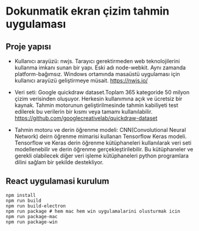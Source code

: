 # Dokunmatik ekran çizim tahmin uygulaması

## Proje yapısı

* Kullanıcı arayüzü: nwjs. Tarayıcı gerektirmeden web teknolojilerini kullanma imkanı sunan bir yapı. Eski adı node-webkit. Aynı zamanda platform-bağımsız. Windows ortamında masaüstü uygulaması için kullanıcı arayüzü geliştirmeye müsait. 
https://nwjs.io/

* Veri seti: Google quickdraw dataset.Toplam 365 kategoride 50 milyon çizim verisinden oluşuyor. Herkesin kullanımına açık ve ücretsiz bir kaynak. Tahmin motorunun geliştirilmesinde tahmin kabiliyeti test edilerek bu verilerin bir kısmı veya tamamı kullanılabilir.
https://github.com/googlecreativelab/quickdraw-dataset

* Tahmin motoru ve derin öğrenme modeli: CNN(Convolutional Neural Network) deirn öğrenme mimarisi kullanan Tensorflow Keras modeli. Tensorflow ve Keras derin öğrenme kütüphaneleri kullanılarak veri seti modellenebilir ve derin öğrenme gerçekleştirilebilir. Bu kütüphaneler ve gerekli olabilecek diğer veri işleme kütüphaneleri python programlara dilini sağlam bir şekilde destekliyor.

## React uygulamasi kurulum
```
npm install
npm run build
npm run build-electron
npm run package # hem mac hem win uygulamalarini olusturmak icin
npm run package-mac
npm run package-win
```
